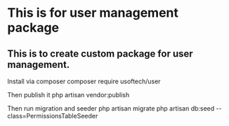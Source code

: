 # This is for user management package

## This is to create custom package for user management.

Install via composer
composer require usoftech/user

Then publish it 
php artisan vendor:publish

Then run migration and seeder
php artisan migrate
php artisan db:seed --class=PermissionsTableSeeder